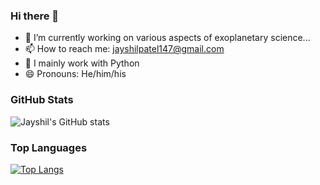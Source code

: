 ### Hi there 👋

- 🔭 I’m currently working on various aspects of exoplanetary science...
- 📫 How to reach me: jayshilpatel147@gmail.com
- 💬 I mainly work with Python
- 😄 Pronouns: He/him/his

### GitHub Stats
![Jayshil's GitHub stats](https://github-readme-stats.vercel.app/api?username=Jayshil&show_icons=true)

### Top Languages
[![Top Langs](https://github-readme-stats.vercel.app/api/top-langs/?username=Jayshil&layout=compact)](https://github.com/anuraghazra/github-readme-stats)

<!--
**Jayshil/Jayshil** is a ✨ _special_ ✨ repository because its `README.md` (this file) appears on your GitHub profile.

- 🔭 I’m currently working in exoplanetary science...
- 🌱 I’m currently learning ...
- 👯 I’m looking to collaborate on ...
- 🤔 I’m looking for help with ...
- 💬 Ask me about ...
- 📫 How to reach me: ...
- 😄 Pronouns: ...
- ⚡ Fun fact: ...
-->
